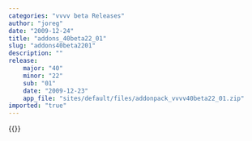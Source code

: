 ```yaml
---
categories: "vvvv beta Releases"
author: "joreg"
date: "2009-12-24"
title: "addons_40beta22_01"
slug: "addons40beta2201"
description: ""
release: 
    major: "40"
    minor: "22"
    sub: "01"
    date: "2009-12-23"
    app_file: "sites/default/files/addonpack_vvvv40beta22_01.zip"
imported: "true"
---
```


{{<previousRelease>}}


